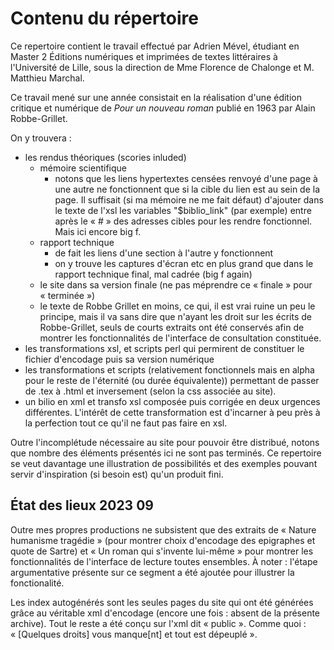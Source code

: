 # Contenu du répertoire

Ce repertoire contient le travail effectué par Adrien Mével, étudiant en Master 2 Éditions numériques et imprimées de textes littéraires à l'Université de Lille, sous la direction de Mme Florence de Chalonge et M. Matthieu Marchal.

Ce travail mené sur une année consistait en la réalisation d'une édition critique et numérique de *Pour un nouveau roman* publié en 1963 par Alain Robbe-Grillet.

On y trouvera :
- les rendus théoriques (scories inluded)
	- mémoire scientifique
		- notons que les liens hypertextes censées renvoyé d'une page à une autre ne fonctionnent que si la cible du lien est au sein de la page. Il suffisait (si ma mémoire ne me fait défaut) d'ajouter dans le texte de l'xsl les variables "$biblio_link" (par exemple) entre après le « # » des adresses cibles pour les rendre fonctionnel. Mais ici encore big f.
	- rapport technique
		- de fait les liens d'une section à l'autre y fonctionnent
		- on y trouve les captures d'écran etc en plus grand que dans le rapport technique final, mal cadrée (big f again)
	- le site dans sa version finale (ne pas méprendre ce « finale » pour « terminée »)
	- le texte de Robbe Grillet en moins, ce qui, il est vrai ruine un peu le principe, mais il va sans dire que n'ayant les droit sur les écrits de Robbe-Grillet, seuls de courts extraits ont été conservés afin de montrer les fonctionnalités de l'interface de consultation constituée.
- les transformations xsl, et scripts perl qui permirent de constituer le fichier d'encodage puis sa version numérique
- les transformations et scripts (relativement fonctionnels mais en alpha pour le reste de l'éternité (ou durée équivalente)) permettant de passer de .tex à .html et inversement (selon la css associée au site).
- un bilio en xml et transfo xsl composée puis corrigée en deux urgences différentes. L'intérêt de cette transformation est d'incarner à peu près à la perfection tout ce qu'il ne faut pas faire en xsl.

Outre l'incomplétude nécessaire au site pour pouvoir être distribué, notons que nombre des éléments présentés ici ne sont pas terminés. Ce repertoire se veut davantage une illustration de possibilités et des exemples pouvant servir d'inspiration (si besoin est) qu'un produit fini.

## État des lieux 2023 09
Outre mes propres productions ne subsistent que des extraits de « Nature humanisme tragédie » (pour montrer choix d'encodage des epigraphes et quote de Sartre) et « Un roman qui s'invente lui-même » pour montrer les fonctionnalités de l'interface de lecture toutes ensembles. À noter : l'étape argumentative présente sur ce segment a été ajoutée pour illustrer la fonctionalité.

Les index autogénérés sont les seules pages du site qui ont été générées grâce au véritable xml d'encodage (encore une fois : absent de la présente archive). Tout le reste a été conçu sur l'xml dit « public ». Comme quoi : « \[Quelques droits\] vous manque\[nt\] et tout est dépeuplé ».